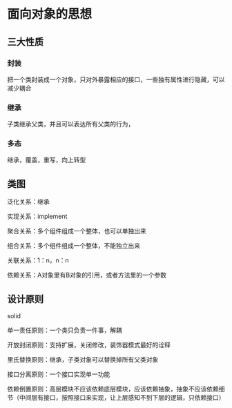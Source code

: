 # 面向对象的思想

## 三大性质

### 封装

把一个类封装成一个对象，只对外暴露相应的接口，一些独有属性进行隐藏，可以减少耦合

### 继承

子类继承父类，并且可以表达所有父类的行为，

### 多态

继承，覆盖，重写，向上转型

## 类图

泛化关系：继承

实现关系：implement

聚合关系：多个组件组成一个整体，也可以单独出来

组合关系：多个组件组成一个整体，不能独立出来

关联关系：1：n，n：n

依赖关系：A对象里有B对象的引用，或者方法里的一个参数

## 设计原则

solid

单一责任原则：一个类只负责一件事，解耦

开放封闭原则：支持扩展，关闭修改，装饰器模式最好的诠释

里氏替换原则：继承，子类对象可以替换掉所有父类对象

接口分离原则：一个接口实现单一功能

依赖倒置原则：高层模块不应该依赖底层模块，应该依赖抽象，抽象不应该依赖细节（中间层有接口，按照接口来实现，让上层感知不到下层的逻辑，只依赖接口）

